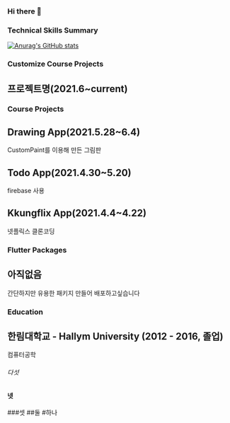 ### Hi there 👋

<!--
**kangsudal/kangsudal** is a ✨ _special_ ✨ repository because its `README.md` (this file) appears on your GitHub profile.

Here are some ideas to get you started:

- 🔭 I’m currently working on ...
- 🌱 I’m currently learning ...
- 👯 I’m looking to collaborate on ...
- 🤔 I’m looking for help with ...
- 💬 Ask me about ...
- 📫 How to reach me: ...
- 😄 Pronouns: ...
- ⚡ Fun fact: ...
-->

### Technical Skills Summary
[![Anurag's GitHub stats](https://github-readme-stats.vercel.app/api?username=kangsudal)](https://github.com/anuraghazra/github-readme-stats)

### Customize Course Projects
## 프로젝트명(2021.6~current)



### Course Projects
## Drawing App(2021.5.28~6.4)
   CustomPaint를 이용해 만든 그림판
   
## Todo App(2021.4.30~5.20)
   firebase 사용
   
## Kkungflix App(2021.4.4~4.22)
   넷플릭스 클론코딩
   
### Flutter Packages
## 아직없음
   간단하지만 유용한 패키지 만들어 배포하고싶습니다
   
### Education
## 한림대학교 - Hallym University (2012 - 2016, 졸업)
   컴퓨터공학

###### 다섯
#### 넷
###셋
##둘
#하나
